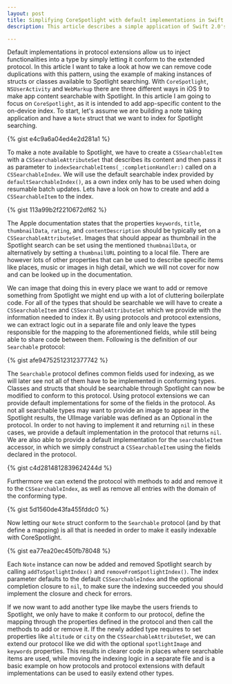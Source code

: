 ```yaml
---
layout: post
title: Simplifying CoreSpotlight with default implementations in Swift 2.0 protocol extensions
description: This article describes a simple application of Swift 2.0's protocol extensions. We will simplify how types can be easily made searchable with Spotlight by conforming to our protocol while moving the indexing logic in a separate file and reducing code duplication.

---
```


Default implementations in protocol extensions allow us to inject functionalities into a type by simply letting it conform to the extended protocol. In this article I want to take a look at how we can remove code duplications with this pattern, using the example of making instances of structs or classes available to Spotlight searching.
With `CoreSpotlight`, `NSUserActivity` and `WebMarkup` there are three different ways in iOS 9 to make app content searchable with Spotlight. In this article I am going to focus on `CoreSpotlight`, as it is intended to add app-specific content to the on-device index. To start, let's assume we are building a note taking application and have a `Note` struct that we want to index for Spotlight searching. 

{% gist e4c9a6a04ed4e2d281a1 %}

To make a note available to Spotlight, we have to create a `CSSearchableItem` with a `CSSearchableAttributeSet` that describes its content and then pass it as parameter to `indexSearchableItems(_:completionHandler:)` called on a `CSSearchableIndex`. We will use the default searchable index provided by `defaultSearchableIndex()`, as a own index only has to be used when doing resumable batch updates. Lets have a look on how to create and add a `CSSearchableItem` to the index.

{% gist 113a99b2f2210672df62 %}

The Apple documentation states that the properties `keywords`, `title`, `thumbnailData`, `rating`, and `contentDescription` should be typically set on a `CSSearchableAttributeSet`. Images that should appear as thumbnail in the Spotlight search can be set using the mentioned `thumbnailData`, or alternatively by setting a `thumbnailURL` pointing to a local file. There are however lots of other properties that can be used to describe specific items like places, music or images in high detail, which we will not cover for now and can be looked up in the documentation.

We can image that doing this in every place we want to add or remove something from Spotlight we might end up with a lot of cluttering boilerplate code. For all of the types that should be searchable we will have to create a `CSSearchableItem` and `CSSearchableAttributeSet` which we provide with the information needed to index it. By using protocols and protocol extensions, we can extract logic out in a separate file and only leave the types responsible for the mapping to the aforementioned fields, while still being able to share code between them. Following is the definition of our `Searchable` protocol:

{% gist afe94752512312377742 %}

The `Searchable` protocol defines common fields used for indexing, as we will later see not all of them have to be implemented in conforming types. Classes and structs that should be searchable through Spotlight can now be modified to conform to this protocol.
Using protocol extensions we can provide default implementations for some of the fields in the protocol. As not all searchable types may want to provide an image to appear in the Spotlight results, the UIImage variable was defined as an Optional in the protocol. In order to not having to implement it and returning `nil` in these cases, we provide a default implementation in the protocol that returns `nil`. We are also able to provide a default implementation for the `searchableItem` accessor, in which we simply construct a `CSSearchableItem` using the fields declared in the protocol.

{% gist c4d2814812839624244d %}

Furthermore we can extend the protocol with methods to add and remove it to the `CSSearchableIndex`, as well as remove all entries with the domain of the conforming type.

{% gist 5d1560de43fa455fddc0 %}

Now letting our `Note` struct conform to the `Searchable` protocol (and by that define a mapping) is all that is needed in order to make it easily indexable with CoreSpotlight.

{% gist ea77ea20ec450fb78048 %}

Each `Note` instance can now be added and removed Spotlight search by calling `addToSpotlightIndex()` and `removeFromSpotlightIndex()`. The index parameter defaults to the default `CSSearchableIndex` and the optional completion closure to `nil`, to make sure the indexing succeeded you should implement the closure and check for errors.

If we now want to add another type like maybe the users friends to Spotlight, we only have to make it conform to our protocol, define the mapping through the properties defined in the protocol and then call the methods to add or remove it. If the newly added type requires to set properties like `altitude` or `city` on the `CSSearchableAttributeSet`, we can extend our protocol like we did with the optional `spotlightImage` and `keywords` properties.
This results in clearer code in places where searchable items are used, while moving the indexing logic in a separate file and is a basic example on how protocols and protocol extensions with default implementations can be used to easily extend other types.
